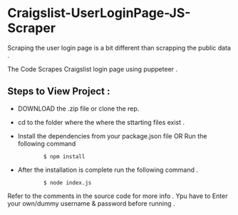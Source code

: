
# Craigslist-UserLoginPage-JS-Scraper

Scraping the user login page is a bit different than scrapping the public data .

The Code Scrapes Craigslist login page using puppeteer .

## Steps to View Project :

- DOWNLOAD the .zip file or clone the rep.
- cd to the folder where the where the sttarting files exist .
- Install the dependencies from your package.json file OR Run the following command

              $ npm install
              
- After the installation is complete run the following command .

              $ node index.js

Refer to the comments in the source code for more info . 
Ypu have to Enter your own/dummy username & password before running .
